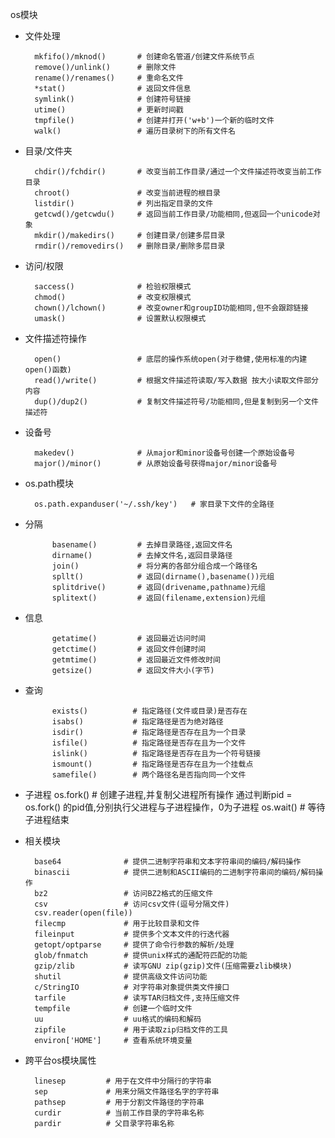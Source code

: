 os模块

* 文件处理

		mkfifo()/mknod()       # 创建命名管道/创建文件系统节点
		remove()/unlink()      # 删除文件
		rename()/renames()     # 重命名文件
		*stat()                # 返回文件信息
		symlink()              # 创建符号链接
		utime()                # 更新时间戳
		tmpfile()              # 创建并打开('w+b')一个新的临时文件
		walk()                 # 遍历目录树下的所有文件名
	
* 目录/文件夹

		chdir()/fchdir()       # 改变当前工作目录/通过一个文件描述符改变当前工作目录
		chroot()               # 改变当前进程的根目录
		listdir()              # 列出指定目录的文件
		getcwd()/getcwdu()     # 返回当前工作目录/功能相同,但返回一个unicode对象
		mkdir()/makedirs()     # 创建目录/创建多层目录
		rmdir()/removedirs()   # 删除目录/删除多层目录
	
* 访问/权限

		saccess()              # 检验权限模式
		chmod()                # 改变权限模式
		chown()/lchown()       # 改变owner和groupID功能相同,但不会跟踪链接
		umask()                # 设置默认权限模式
		
* 文件描述符操作

		open()                 # 底层的操作系统open(对于稳健,使用标准的内建open()函数)
		read()/write()         # 根据文件描述符读取/写入数据 按大小读取文件部分内容
		dup()/dup2()           # 复制文件描述符号/功能相同,但是复制到另一个文件描述符
	
* 设备号

		makedev()              # 从major和minor设备号创建一个原始设备号
		major()/minor()        # 从原始设备号获得major/minor设备号
	

* os.path模块

		os.path.expanduser('~/.ssh/key')   # 家目录下文件的全路径

* 分隔

			basename()         # 去掉目录路径,返回文件名
			dirname()          # 去掉文件名,返回目录路径
			join()             # 将分离的各部分组合成一个路径名
			spllt()            # 返回(dirname(),basename())元组
			splitdrive()       # 返回(drivename,pathname)元组
			splitext()         # 返回(filename,extension)元组
		
* 信息

			getatime()         # 返回最近访问时间
			getctime()         # 返回文件创建时间
			getmtime()         # 返回最近文件修改时间
			getsize()          # 返回文件大小(字节)
		
* 查询

			exists()          # 指定路径(文件或目录)是否存在
			isabs()           # 指定路径是否为绝对路径
			isdir()           # 指定路径是否存在且为一个目录
			isfile()          # 指定路径是否存在且为一个文件
			islink()          # 指定路径是否存在且为一个符号链接
			ismount()         # 指定路径是否存在且为一个挂载点
			samefile()        # 两个路径名是否指向同一个文件

* 子进程
		os.fork()    # 创建子进程,并复制父进程所有操作  通过判断pid = os.fork() 的pid值,分别执行父进程与子进程操作，0为子进程
		os.wait()    # 等待子进程结束

* 相关模块

		base64              # 提供二进制字符串和文本字符串间的编码/解码操作
		binascii            # 提供二进制和ASCII编码的二进制字符串间的编码/解码操作
		bz2                 # 访问BZ2格式的压缩文件
		csv                 # 访问csv文件(逗号分隔文件)
		csv.reader(open(file))
		filecmp             # 用于比较目录和文件
		fileinput           # 提供多个文本文件的行迭代器
		getopt/optparse     # 提供了命令行参数的解析/处理
		glob/fnmatch        # 提供unix样式的通配符匹配的功能
		gzip/zlib           # 读写GNU zip(gzip)文件(压缩需要zlib模块)
		shutil              # 提供高级文件访问功能
		c/StringIO          # 对字符串对象提供类文件接口
		tarfile             # 读写TAR归档文件,支持压缩文件
		tempfile            # 创建一个临时文件
		uu                  # uu格式的编码和解码
		zipfile             # 用于读取zip归档文件的工具
		environ['HOME']     # 查看系统环境变量
	


* 跨平台os模块属性

		linesep         # 用于在文件中分隔行的字符串
		sep             # 用来分隔文件路径名字的字符串
		pathsep         # 用于分割文件路径的字符串
		curdir          # 当前工作目录的字符串名称
		pardir          # 父目录字符串名称
